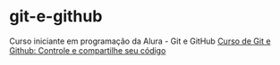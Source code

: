 # git-e-github
Curso iniciante em programação da Alura - Git e GitHub
<a href="https://cursos.alura.com.br/course/git-github-controle-de-versao">Curso de
Git e Github: Controle e compartilhe seu código</a>
